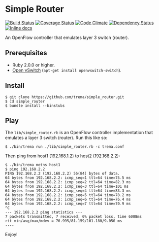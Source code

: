 Simple Router
=============

[![Build Status](http://img.shields.io/travis/trema/simple_router/develop.svg?style=flat)][travis]
[![Coverage Status](http://img.shields.io/coveralls/trema/simple_router/develop.svg?style=flat)][coveralls]
[![Code Climate](http://img.shields.io/codeclimate/github/trema/simple_router.svg?style=flat)][codeclimate]
[![Dependency Status](http://img.shields.io/gemnasium/trema/simple_router.svg?style=flat)][gemnasium]
[![Inline docs](http://inch-ci.org/github/trema/simple_router.png?branch=develop)][inch]

An OpenFlow controller that emulates layer 3 switch (router).

[travis]: http://travis-ci.org/trema/simple_router
[coveralls]: https://coveralls.io/r/trema/simple_router
[codeclimate]: https://codeclimate.com/github/trema/simple_router
[gemnasium]: https://gemnasium.com/trema/simple_router
[inch]: http://inch-ci.org/github/trema/simple_router


Prerequisites
-------------

* Ruby 2.0.0 or higher.
* [Open vSwitch][openvswitch] (`apt-get install openvswitch-switch`).

[openvswitch]: https://openvswitch.org/


Install
-------

```
$ git clone https://github.com/trema/simple_router.git
$ cd simple_router
$ bundle install --binstubs
```


Play
----

The `lib/simple_router.rb` is an OpenFlow controller implementation
that emulates a layer 3 switch (router). Run this like so:

```
$ ./bin/trema run ./lib/simple_router.rb -c trema.conf
```

Then ping from host1 (192.168.1.2) to host2 (192.168.2.2):

```
$ ./bin/trema netns host1
$ ping 192.168.2.2
PING 192.168.2.2 (192.168.2.2) 56(84) bytes of data.
64 bytes from 192.168.2.2: icmp_seq=1 ttl=64 time=75.5 ms
64 bytes from 192.168.2.2: icmp_seq=2 ttl=64 time=82.3 ms
64 bytes from 192.168.2.2: icmp_seq=3 ttl=64 time=101 ms
64 bytes from 192.168.2.2: icmp_seq=4 ttl=64 time=83.3 ms
64 bytes from 192.168.2.2: icmp_seq=5 ttl=64 time=78.2 ms
64 bytes from 192.168.2.2: icmp_seq=6 ttl=64 time=76.4 ms
64 bytes from 192.168.2.2: icmp_seq=7 ttl=64 time=70.9 ms
^C
--- 192.168.2.2 ping statistics ---
7 packets transmitted, 7 received, 0% packet loss, time 6008ms
rtt min/avg/max/mdev = 70.995/81.159/101.180/9.050 ms
----
```

Enjoy!
